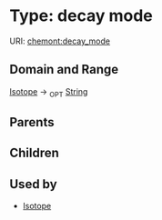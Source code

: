 
# Type: decay mode




URI: [chemont:decay_mode](https://w3id.org/chemont/decay_mode)


## Domain and Range

[Isotope](Isotope.md) ->  <sub>OPT</sub> [String](types/String.md)

## Parents


## Children


## Used by

 * [Isotope](Isotope.md)
